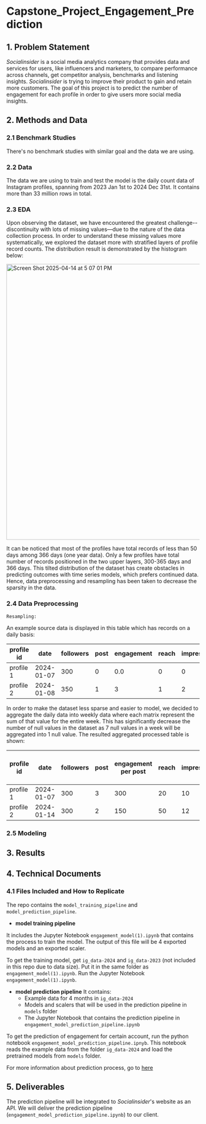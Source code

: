 # Capstone_Project_Engagement_Prediction

## 1. Problem Statement
*Socialinsider* is a social media analytics company that provides data and services for users, like influencers and marketers, to compare performance across channels, get competitor analysis, benchmarks and listening insights. *Socialinsider* is trying to improve their product to gain and retain more customers. The goal of this project is to predict the number of engagement for each profile in order to give users more social media insights. 

## 2. Methods and Data
### 2.1 Benchmark Studies
There's no benchmark studies with similar goal and the data we are using. 
### 2.2 Data
The data we are using to train and test the model is the daily count data of Instagram profiles, spanning from 2023 Jan 1st to 2024 Dec 31st. It contains more than 33 million rows in total. 
### 2.3 EDA

Upon observing the dataset, we have encountered the greatest challenge--discontinuity with lots of missing values—due to the nature of the data collection process. In order to understand these missing values more systematically, we explored the dataset more with stratified layers of profile record counts. The distribution result is demonstrated by the histogram below: 

<img width="718" alt="Screen Shot 2025-04-14 at 5 07 01 PM" src="https://github.com/user-attachments/assets/de00e2a2-d48c-4341-b612-6a01b0bac2ac" />

It can be noticed that most of the profiles have total records of less than 50 days among 366 days (one year data). Only a few profiles have total number of records positioned in the two upper layers, 300-365 days and 366 days. This tilted distribution of the dataset has create obstacles in predicting outcomes with time series models, which prefers continued data. Hence, data preprocessing and resampling has been taken to decrease the sparsity in the data. 

### 2.4 Data Preprocessing
`Resampling: `

An example source data is displayed in this table which has records on a daily basis:

| profile id | date       | followers | post | engagement | reach | impression |
|------------|------------|-----------|------|------------|-------|------------|
| profile 1  | 2024-01-07 | 300       | 0    | 0.0        | 0     | 0          |
| profile 2  | 2024-01-08 | 350       | 1    | 3          | 1     | 2          |

In order to make the dataset less sparse and easier to model, we decided to aggregate the daily data into weekly data where each matrix represent the sum of that value for the entire week. This has significantly decrease the number of null values in the dataset as 7 null values in a week will be aggregated into 1 null value. The resulted aggregated processed table is shown: 

| profile id | date       | followers | post | engagement per post | reach | impression | monthly average engagement per post |
|------------|------------|-----------|------|----------------------|-------|------------|-------------------------------------|
| profile 1  | 2024-01-07 | 300       | 3    | 300                  | 20    | 10         | 500                                 |
| profile 2  | 2024-01-14 | 300       | 2    | 150                  | 50    | 12         | 500                                 |

### 2.5 Modeling
## 3. Results
## 4. Technical Documents
### 4.1 Files Included and How to Replicate
The repo contains the `model_training_pipeline` and `model_prediction_pipeline`. 
- **model training pipeline**

It includes the Jupyter Notebook `engagement_model(1).ipynb` that contains the process to train the model. The output of this file will be 4 exported models and an exported scaler.

To get the training model, get `ig_data-2024` and `ig_data-2023` (not included in this repo due to data size). Put it in the same folder as `engagement_model(1).ipynb`. Run the Jupyter Notebook `engagement_model(1).ipynb`. 

- **model prediction pipeline** It contains: 
    - Example data for 4 months in `ig_data-2024`
    - Models and scalers that will be used in the prediction pipeline in `models` folder
    - The Jupyter Notebook that contains the prediction pipeline in `engagement_model_prediction_pipeline.ipynb`

To get the prediction of engagement for certain account, run the python notebook `engagement_model_prediction_pipeline.ipnyb`. This notebook reads the example data from the folder `ig_data-2024` and load the pretrained models from `models` folder.

For more information about prediction process, go to [here](https://github.com/XueqingWu/Capstone_Project_Engagement_Prediction/tree/main/model_prediction_pipeline)

## 5. Deliverables
The prediction pipeline will be integrated to *Socialinsider*'s website as an API. We will deliver the prediction pipeline (`engagement_model_prediction_pipeline.ipynb`) to our client. 
